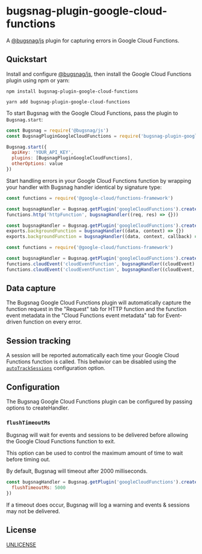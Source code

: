 # bugsnag-plugin-google-cloud-functions

A [@bugsnag/js](https://github.com/bugsnag/bugsnag-js) plugin for capturing errors in Google Cloud Functions.

## Quickstart

Install and configure [@bugsnag/js](https://www.npmjs.com/package/@bugsnag/js), then install the Google Cloud Functions
plugin using npm or yarn:

```shell
npm install bugsnag-plugin-google-cloud-functions
```

```shell
yarn add bugsnag-plugin-google-cloud-functions
```

To start Bugsnag with the Google Cloud Functions, pass the plugin to `Bugsnag.start`:

```javascript
const Bugsnag = require('@bugsnag/js')
const BugsnagPluginGoogleCloudFunctions = require('bugsnag-plugin-google-cloud-functions')

Bugsnag.start({
  apiKey: 'YOUR_API_KEY',
  plugins: [BugsnagPluginGoogleCloudFunctions],
  otherOptions: value
})
```

Start handling errors in your Google Cloud Functions function by wrapping your handler with Bugsnag handler identical by
signature type:

```javascript
const functions = require('@google-cloud/functions-framework')

const bugsnagHandler = Bugsnag.getPlugin('googleCloudFunctions').createHttpHandler()
functions.http('httpFunction', bugsnagHandler((req, res) => {}))
```

```javascript
const bugsnagHandler = Bugsnag.getPlugin('googleCloudFunctions').createEventHandler()
exports.backgroundFunction = bugsnagHandler((data, context) => {})
exports.backgroundFunction = bugsnagHandler((data, context, callback) => {})
```

```javascript
const functions = require('@google-cloud/functions-framework')

const bugsnagHandler = Bugsnag.getPlugin('googleCloudFunctions').createCloudEventHandler()
functions.cloudEvent('cloudEventFunction', bugsnagHandler((cloudEvent) => {}))
functions.cloudEvent('cloudEventFunction', bugsnagHandler((cloudEvent, callback) => {}))
```

## Data capture

The Bugsnag Google Cloud Functions plugin will automatically capture the function request in the "Request" tab for HTTP
function and the function event metadata in the "Cloud Functions event metadata" tab for Event-driven function on every
error.

## Session tracking

A session will be reported automatically each time your Google Cloud Functions function is called. This behavior can be
disabled using
the [`autoTrackSessions`](https://docs.bugsnag.com/platforms/javascript/configuration-options/#autotracksessions)
configuration option.

## Configuration

The Bugsnag Google Cloud Functions plugin can be configured by passing options to createHandler.

### `flushTimeoutMs`

Bugsnag will wait for events and sessions to be delivered before allowing the Google Cloud Functions function to exit.

This option can be used to control the maximum amount of time to wait before timing out.

By default, Bugsnag will timeout after 2000 milliseconds.

```javascript
const bugsnagHandler = Bugsnag.getPlugin('googleCloudFunctions').createHttpHandler({
  flushTimeoutMs: 5000
})
```

If a timeout does occur, Bugsnag will log a warning and events & sessions may not be delivered.

## License

[UNLICENSE](UNLICENSE)
